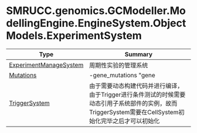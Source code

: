 ﻿
# SMRUCC.genomics.GCModeller.ModellingEngine.EngineSystem.ObjectModels.ExperimentSystem

|Type|Summary|
|----|-------|
|[ExperimentManageSystem](./ExperimentManageSystem.md)|周期性实验的管理系统|
|[Mutations](./Mutations.md)|-gene_mutations "gene|factor; gene|factor"|
|[TriggerSystem](./TriggerSystem.md)|由于需要动态构建代码并进行编译，由于Trigger进行条件测试的时候需要动态引用子系统部件的实例，故而TriggerSystem需要在CellSystem初始化完毕之后才可以初始化|

